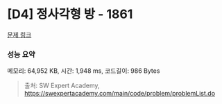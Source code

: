 # [D4] 정사각형 방 - 1861 

[문제 링크](https://swexpertacademy.com/main/code/problem/problemDetail.do?contestProbId=AV5LtJYKDzsDFAXc) 

### 성능 요약

메모리: 64,952 KB, 시간: 1,948 ms, 코드길이: 986 Bytes



> 출처: SW Expert Academy, https://swexpertacademy.com/main/code/problem/problemList.do